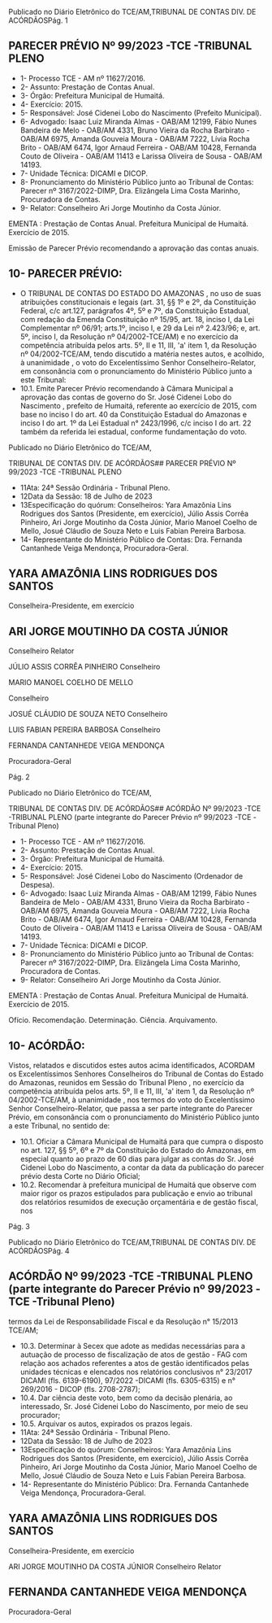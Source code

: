 Publicado  no  Diário  Eletrônico do TCE/AM,TRIBUNAL DE CONTAS DIV. DE ACÓRDÃOSPág. 1

## PARECER PRÉVIO Nº 99/2023 -TCE -TRIBUNAL PLENO

- 1- Processo TCE - AM nº 11627/2016.
- 2- Assunto: Prestação de Contas Anual.
- 3- Órgão: Prefeitura Municipal de Humaitá.
- 4- Exercício: 2015.
- 5- Responsável: José Cidenei Lobo do Nascimento (Prefeito Municipal).
- 6- Advogado: Isaac  Luiz  Miranda  Almas  -  OAB/AM  12199,  Fábio  Nunes  Bandeira  de Melo  -  OAB/AM  4331,  Bruno  Vieira  da  Rocha  Barbirato  -  OAB/AM  6975,  Amanda Gouveia  Moura  -  OAB/AM  7222,  Lívia  Rocha  Brito  -  OAB/AM  6474,  Igor  Arnaud Ferreira  -  OAB/AM  10428,  Fernanda  Couto  de  Oliveira  -  OAB/AM  11413  e  Larissa Oliveira de Sousa - OAB/AM 14193.
- 7- Unidade Técnica: DICAMI e DICOP.
- 8- Pronunciamento  do  Ministério  Público  junto  ao  Tribunal  de  Contas: Parecer  nº 3167/2022-DIMP, Dra. Elizângela Lima Costa Marinho, Procuradora de Contas.
- 9- Relator: Conselheiro Ari Jorge Moutinho da Costa Júnior.

EMENTA :  Prestação  de  Contas  Anual.    Prefeitura Municipal de Humaitá.  Exercício de 2015.

Emissão de Parecer Prévio recomendando a aprovação das contas anuais.

## 10-  PARECER PRÉVIO:

- O  TRIBUNAL  DE  CONTAS  DO  ESTADO  DO  AMAZONAS ,  no  uso  de  suas atribuições  constitucionais  e  legais  (art.  31,  §§  1º  e  2º,  da  Constituição  Federal,  c/c art.127,  parágrafos  4º,  5º  e  7º,  da  Constituição  Estadual,  com  redação  da  Emenda Constituição nº 15/95, art. 18, inciso I, da Lei Complementar nº 06/91; arts.1º, inciso I, e 29  da  Lei  nº  2.423/96;  e,  art.  5º,  inciso  I,  da  Resolução  nº  04/2002-TCE/AM)  e  no exercício da competência atribuída pelos arts. 5º, II e 11, III, 'a' item 1, da Resolução nº 04/2002-TCE/AM, tendo discutido a matéria nestes autos, e acolhido, à unanimidade , o voto do Excelentíssimo Senhor Conselheiro-Relator, em consonância com o pronunciamento do Ministério Público junto a este Tribunal:
- 10.1. Emite Parecer Prévio recomendando à Câmara Municipal a aprovação das  contas  de  governo  do Sr. José  Cidenei  Lobo  do Nascimento , prefeito de Humaitá, referente ao exercício de 2015, com base  no  inciso  I  do  art.  40  da  Constituição  Estadual  do  Amazonas  e inciso I do art. 1º da Lei Estadual n° 2423/1996, c/c inciso I do art. 22 também da referida lei estadual, conforme fundamentação do voto.

Publicado  no  Diário  Eletrônico do TCE/AM,

TRIBUNAL DE CONTAS DIV. DE ACÓRDÃOS## PARECER PRÉVIO Nº 99/2023 -TCE -TRIBUNAL PLENO

- 11Ata: 24ª Sessão Ordinária - Tribunal Pleno.
- 12Data da Sessão: 18 de Julho de 2023
- 13Especificação  do  quórum: Conselheiros: Yara  Amazônia  Lins  Rodrigues  dos Santos (Presidente, em exercício), Júlio Assis Corrêa Pinheiro, Ari Jorge Moutinho da Costa  Júnior,  Mario  Manoel  Coelho  de  Mello,  Josué  Cláudio  de  Souza  Neto  e  Luis Fabian Pereira Barbosa.
- 14-  Representante do Ministério Público de Contas: Dra. Fernanda Cantanhede Veiga Mendonça, Procuradora-Geral.

## YARA AMAZÔNIA LINS RODRIGUES DOS SANTOS

Conselheira-Presidente, em exercício

## ARI JORGE MOUTINHO DA COSTA JÚNIOR

Conselheiro Relator

JÚLIO ASSIS CORRÊA PINHEIRO Conselheiro

MARIO MANOEL COELHO DE MELLO

Conselheiro

JOSUÉ CLÁUDIO DE SOUZA NETO Conselheiro

LUIS FABIAN PEREIRA BARBOSA Conselheiro

FERNANDA CANTANHEDE VEIGA MENDONÇA

Procuradora-Geral

Pág. 2

Publicado  no  Diário  Eletrônico do TCE/AM,

TRIBUNAL DE CONTAS DIV. DE ACÓRDÃOS## ACÓRDÃO Nº 99/2023 -TCE -TRIBUNAL PLENO (parte integrante do Parecer Prévio nº 99/2023 -TCE -Tribunal Pleno)

- 1- Processo TCE - AM nº 11627/2016.
- 2- Assunto: Prestação de Contas Anual.
- 3- Órgão: Prefeitura Municipal de Humaitá.
- 4- Exercício: 2015.
- 5- Responsável: José Cidenei Lobo do Nascimento (Ordenador de Despesa).
- 6- Advogado: Isaac  Luiz  Miranda  Almas  -  OAB/AM  12199,  Fábio  Nunes  Bandeira  de Melo  -  OAB/AM  4331,  Bruno  Vieira  da  Rocha  Barbirato  -  OAB/AM  6975,  Amanda Gouveia  Moura  -  OAB/AM  7222,  Lívia  Rocha  Brito  -  OAB/AM  6474,  Igor  Arnaud Ferreira  -  OAB/AM  10428,  Fernanda  Couto  de  Oliveira  -  OAB/AM  11413  e  Larissa Oliveira de Sousa - OAB/AM 14193.
- 7- Unidade Técnica: DICAMI e DICOP.
- 8- Pronunciamento  do  Ministério  Público  junto  ao  Tribunal  de  Contas: Parecer  nº 3167/2022-DIMP, Dra. Elizângela Lima Costa Marinho, Procuradora de Contas.
- 9- Relator: Conselheiro Ari Jorge Moutinho da Costa Júnior.

EMENTA :  Prestação  de  Contas  Anual.    Prefeitura Municipal de Humaitá. Exercício de 2015.

Ofício. Recomendação. Determinação. Ciência. Arquivamento.

## 10-  ACÓRDÃO:

Vistos, relatados e discutidos estes autos acima identificados, ACORDAM os Excelentíssimos Senhores Conselheiros do Tribunal de Contas do Estado do Amazonas, reunidos em Sessão do Tribunal Pleno , no exercício da competência atribuída pelos arts. 5º, II e 11, III, 'a' item 1, da Resolução nº 04/2002-TCE/AM, à unanimidade , nos termos do voto do Excelentíssimo Senhor Conselheiro-Relator, que passa a ser parte integrante do Parecer Prévio, em consonância com o pronunciamento do Ministério Público junto a este Tribunal, no sentido de:

- 10.1. Oficiar a Câmara Municipal de Humaitá para que cumpra o disposto no art.  127,  §§  5º,  6º  e  7º  da  Constituição  do  Estado  do  Amazonas,  em especial quanto ao prazo de 60 dias para julgar as contas do Sr. José Cidenei  Lobo  do  Nascimento, a  contar  da  data  da  publicação  do parecer prévio desta Corte no Diário Oficial;
- 10.2. Recomendar à prefeitura municipal de Humaitá que observe com maior rigor  os  prazos  estipulados  para  publicação  e  envio  ao  tribunal  dos relatórios resumidos de execução orçamentária e de gestão fiscal, nos

Pág. 3

Publicado  no  Diário  Eletrônico do TCE/AM,TRIBUNAL DE CONTAS DIV. DE ACÓRDÃOSPág. 4

## ACÓRDÃO Nº 99/2023 -TCE -TRIBUNAL PLENO (parte integrante do Parecer Prévio nº 99/2023 -TCE -Tribunal Pleno)

termos da Lei de Responsabilidade Fiscal e da Resolução n° 15/2013 TCE/AM;

- 10.3. Determinar à Secex  que  adote  as  medidas  necessárias  para  a autuação  de  processo  de  fiscalização  de  atos  de  gestão  -  FAG  com relação  aos  achados  referentes  a  atos  de  gestão  identificados  pelas unidades técnicas e elencados nos relatórios conclusivos n° 23/2017 DICAMI (fls. 6139-6190), 97/2022 -DICAMI (fls. 6305-6315) e n° 269/2016 - DICOP (fls. 2708-2787);
- 10.4. Dar ciência deste voto, bem como da decisão plenária, ao interessado, Sr. José Cidenei Lobo do Nascimento, por meio de seu procurador;
- 10.5. Arquivar os autos, expirados os prazos legais.
- 11Ata: 24ª Sessão Ordinária - Tribunal Pleno.
- 12Data da Sessão: 18 de Julho de 2023
- 13Especificação  do  quórum: Conselheiros: Yara  Amazônia  Lins  Rodrigues  dos Santos (Presidente, em exercício), Júlio Assis Corrêa Pinheiro, Ari Jorge Moutinho da Costa  Júnior,  Mario  Manoel  Coelho  de  Mello,  Josué  Cláudio  de  Souza  Neto  e  Luis Fabian Pereira Barbosa.
- 14-  Representante do Ministério Público: Dra. Fernanda Cantanhede Veiga Mendonça, Procuradora-Geral.

## YARA AMAZÔNIA LINS RODRIGUES DOS SANTOS

Conselheira-Presidente, em exercício

ARI JORGE MOUTINHO DA COSTA JÚNIOR Conselheiro Relator

## FERNANDA CANTANHEDE VEIGA MENDONÇA

Procuradora-Geral